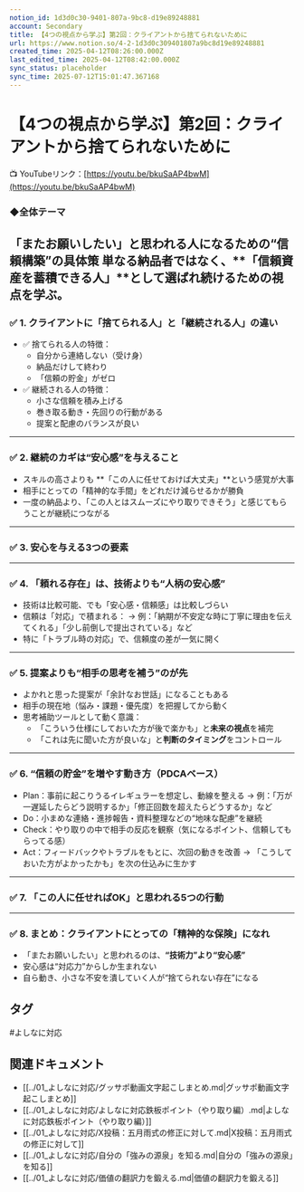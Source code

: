 ```yaml
---
notion_id: 1d3d0c30-9401-807a-9bc8-d19e89248881
account: Secondary
title: 【4つの視点から学ぶ】第2回：クライアントから捨てられないために
url: https://www.notion.so/4-2-1d3d0c309401807a9bc8d19e89248881
created_time: 2025-04-12T08:26:00.000Z
last_edited_time: 2025-04-12T08:42:00.000Z
sync_status: placeholder
sync_time: 2025-07-12T15:01:47.367168
---
```

# 【4つの視点から学ぶ】第2回：クライアントから捨てられないために

📺 YouTubeリンク：[https://youtu.be/bkuSaAP4bwM](https://youtu.be/bkuSaAP4bwM)
### ◆全体テーマ
**「またお願いしたい」と思われる人になるための“信頼構築”の具体策**
単なる納品者ではなく、**「信頼資産を蓄積できる人」**として選ばれ続けるための視点を学ぶ。
---
### ✅ 1. クライアントに「捨てられる人」と「継続される人」の違い
- ✅ 捨てられる人の特徴：
  - 自分から連絡しない（受け身）
  - 納品だけして終わり
  - 「信頼の貯金」がゼロ
- ✅ 継続される人の特徴：
  - 小さな信頼を積み上げる
  - 巻き取る動き・先回りの行動がある
  - 提案と配慮のバランスが良い
---
### ✅ 2. 継続のカギは“安心感”を与えること
- スキルの高さよりも **「この人に任せておけば大丈夫」**という感覚が大事
- 相手にとっての「精神的な手間」をどれだけ減らせるかが勝負
- 一度の納品より、「この人とはスムーズにやり取りできそう」と感じてもらうことが継続につながる
---
### ✅ 3. 安心を与える3つの要素
---
### ✅ 4. 「頼れる存在」は、技術よりも“人柄の安心感”
- 技術は比較可能、でも「安心感・信頼感」は比較しづらい
- 信頼は「対応」で積まれる：
  → 例：「納期が不安定な時に丁寧に理由を伝えてくれる」「少し前倒しで提出されている」など
- 特に「トラブル時の対応」で、信頼度の差が一気に開く
---
### ✅ 5. 提案よりも“相手の思考を補う”のが先
- よかれと思った提案が「余計なお世話」になることもある
- 相手の現在地（悩み・課題・優先度）を把握してから動く
- 思考補助ツールとして動く意識：
  - 「こういう仕様にしておいた方が後で楽かも」と**未来の視点**を補完
  - 「これは先に聞いた方が良いな」と**判断のタイミング**をコントロール
---
### ✅ 6. “信頼の貯金”を増やす動き方（PDCAベース）
- Plan：事前に起こりうるイレギュラーを想定し、動線を整える
  → 例：「万が一遅延したらどう説明するか」「修正回数を超えたらどうするか」など
- Do：小まめな連絡・進捗報告・資料整理などの“地味な配慮”を継続
- Check：やり取りの中で相手の反応を観察（気になるポイント、信頼してもらってる感）
- Act：フィードバックやトラブルをもとに、次回の動きを改善
  → 「こうしておいた方がよかったかも」を次の仕込みに生かす
---
### ✅ 7. 「この人に任せればOK」と思われる5つの行動
---
### ✅ 8. まとめ：クライアントにとっての「精神的な保険」になれ
- 「またお願いしたい」と思われるのは、**“技術力”より“安心感”**
- 安心感は“対応力”からしか生まれない
- 自ら動き、小さな不安を潰していく人が“捨てられない存在”になる

## タグ

#よしなに対応 

## 関連ドキュメント

- [[../01_よしなに対応/グッサポ動画文字起こしまとめ.md|グッサポ動画文字起こしまとめ]]
- [[../01_よしなに対応/よしなに対応鉄板ポイント（やり取り編）.md|よしなに対応鉄板ポイント（やり取り編）]]
- [[../01_よしなに対応/X投稿：五月雨式の修正に対して.md|X投稿：五月雨式の修正に対して]]
- [[../01_よしなに対応/自分の「強みの源泉」を知る.md|自分の「強みの源泉」を知る]]
- [[../01_よしなに対応/価値の翻訳力を鍛える.md|価値の翻訳力を鍛える]]
